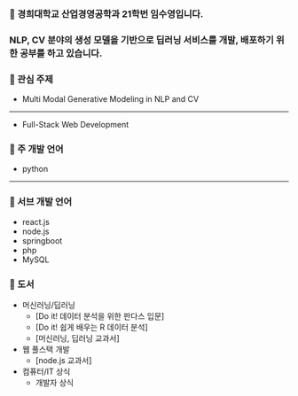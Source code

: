 ### :speech_balloon: 경희대학교 산업경영공학과 21학번 임수영입니다.
### NLP, CV 분야의 생성 모델을 기반으로 딥러닝 서비스를 개발, 배포하기 위한 공부를 하고 있습니다.
### :speech_balloon: 관심 주제
- Multi Modal Generative Modeling in NLP and CV
------
- Full-Stack Web Development 

### :speech_balloon: 주 개발 언어
- python
------
### :speech_balloon: 서브 개발 언어
- react.js
- node.js
- springboot
- php
- MySQL

###  :speech_balloon: 도서
- 머신러닝/딥러닝
  - [Do it! 데이터 분석을 위한 판다스 입문]
  - [Do it! 쉽게 배우는 R 데이터 분석]
  - [머신러닝, 딥러닝 교과서]
- 웹 풀스택 개발
  - [node.js 교과서]
- 컴퓨터/IT 상식
  - 개발자 상식
